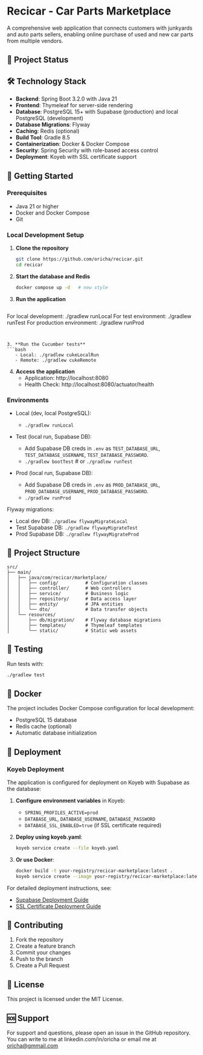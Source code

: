 # Recicar - Car Parts Marketplace

A comprehensive web application that connects customers with junkyards and auto parts sellers, enabling online purchase of used and new car parts from multiple vendors.

## 🚀 Project Status


## 🛠️ Technology Stack

- **Backend**: Spring Boot 3.2.0 with Java 21
- **Frontend**: Thymeleaf for server-side rendering
- **Database**: PostgreSQL 15+ with Supabase (production) and local PostgreSQL (development)
- **Database Migrations**: Flyway
- **Caching**: Redis (optional)
- **Build Tool**: Gradle 8.5
- **Containerization**: Docker & Docker Compose
- **Security**: Spring Security with role-based access control
- **Deployment**: Koyeb with SSL certificate support


## 🚀 Getting Started

### Prerequisites

- Java 21 or higher
- Docker and Docker Compose
- Git

### Local Development Setup

1. **Clone the repository**
   ```bash
   git clone https://github.com/oricha/recicar.git
   cd recicar
   ```

2. **Start the database and Redis**
   ```bash
   docker compose up -d   # new style
   ```

3. **Run the application**
   ```bash
  For local development: ./gradlew runLocal
  For test environment: ./gradlew runTest
  For production environment: ./gradlew runProd
   ```


3. **Run the Cucumber tests**
   ```bash
      - Local: ./gradlew cukeLocalRun
      - Remote: ./gradlew cukeRemote
   ```



4. **Access the application**
   - Application: http://localhost:8080
   - Health Check: http://localhost:8080/actuator/health

### Environments

- Local (dev, local PostgreSQL):
  - `./gradlew runLocal`

- Test (local run, Supabase DB):
  - Add Supabase DB creds in `.env` as `TEST_DATABASE_URL`, `TEST_DATABASE_USERNAME`, `TEST_DATABASE_PASSWORD`.
  - `./gradlew bootTest`  # or `./gradlew runTest`

- Prod (local run, Supabase DB):
  - Add Supabase DB creds in `.env` as `PROD_DATABASE_URL`, `PROD_DATABASE_USERNAME`, `PROD_DATABASE_PASSWORD`.
  - `./gradlew runProd`

Flyway migrations:
- Local dev DB: `./gradlew flywayMigrateLocal`
- Test Supabase DB: `./gradlew flywayMigrateTest`
- Prod Supabase DB: `./gradlew flywayMigrateProd`



## 📁 Project Structure

```
src/
├── main/
│   ├── java/com/recicar/marketplace/
│   │   ├── config/          # Configuration classes
│   │   ├── controller/      # Web controllers
│   │   ├── service/         # Business logic
│   │   ├── repository/      # Data access layer
│   │   ├── entity/          # JPA entities
│   │   └── dto/             # Data transfer objects
│   └── resources/
│       ├── db/migration/    # Flyway database migrations
│       ├── templates/       # Thymeleaf templates
│       └── static/          # Static web assets
```

## 🧪 Testing

Run tests with:
```bash
./gradlew test
```

## 🐳 Docker

The project includes Docker Compose configuration for local development:
- PostgreSQL 15 database
- Redis cache (optional)
- Automatic database initialization

## 🚀 Deployment

### Koyeb Deployment

The application is configured for deployment on Koyeb with Supabase as the database:

1. **Configure environment variables** in Koyeb:
   - `SPRING_PROFILES_ACTIVE=prod`
   - `DATABASE_URL`, `DATABASE_USERNAME`, `DATABASE_PASSWORD`
   - `DATABASE_SSL_ENABLED=true` (if SSL certificate required)

2. **Deploy using koyeb.yaml**:
   ```bash
   koyeb service create --file koyeb.yaml
   ```

3. **Or use Docker**:
   ```bash
   docker build -t your-registry/recicar-marketplace:latest .
   koyeb service create --image your-registry/recicar-marketplace:latest
   ```

For detailed deployment instructions, see:
- [Supabase Deployment Guide](SUPABASE_DEPLOYMENT_GUIDE.md)
- [SSL Certificate Deployment Guide](SSL_DEPLOYMENT_GUIDE.md)

## 🤝 Contributing

1. Fork the repository
2. Create a feature branch
3. Commit your changes
4. Push to the branch
5. Create a Pull Request

## 📄 License

This project is licensed under the MIT License.

## 🆘 Support

For support and questions, please open an issue in the GitHub repository.
You can write to me at linkedin.com/in/oricha or email me at oricha@gmmail.com
